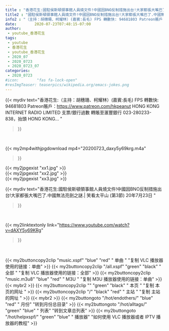 ```yaml
---
title : "香港花生:國駐侯斯頓領事館人員燒文件!中國因BNO反制措施出台!大家都張大嘴巴了.中國無法亮劍之謎.| 笑看太平山 (第3節) 20年7月23日 "
title2 : "國駐侯斯頓領事館人員燒文件!中國因BNO反制措施出台!大家都張大嘴巴了.中國無法亮劍之謎.| 笑看太平山 (第3節) 20年7月23日 "
info2 : "（主持：胡穗珊、柯耀林）(嘉賓:長毛) FPS 轉數快: 94681803 Patreon賬戶：https://www.patreon.com/hkpeanut HONG KONG INTERNET RADIO LIMITED 支票/銀行過數 轉賬至滙豐銀行 023-280233-838，抬頭 HONG KONG... "
date:        2020-07-23T07:48:15-07:00
author:
 - youtube_香港花生
tags:
 - youtube
 - 香港花生
 - youtube_香港花生
 - 2020_07
 - 2020_0723
 - 2020_0723_07
categories:
 - 2020_0723
#icon:        "fas fa-lock-open"
#resImgTeaser: teaserpics/wikipedia.org/emacs-jokes.png
---
```


{{< mydiv text="香港花生:（主持：胡穗珊、柯耀林）(嘉賓:長毛) FPS 轉數快: 94681803 Patreon賬戶：https://www.patreon.com/hkpeanut HONG KONG INTERNET RADIO LIMITED 支票/銀行過數 轉賬至滙豐銀行 023-280233-838，抬頭 HONG KONG... "
>}}
<br>


{{< my2mp4withjpgdownload mp4="20200723_daxy5y69krg.m4a"
>}}

{{< my2jpgexist "xx1.jpg" >}}<br>
{{< my2jpgexist "xx2.jpg" >}}<br>
{{< my2jpgexist "xx3.jpg" >}}<br>



{{< mydiv text="香港花生:國駐侯斯頓領事館人員燒文件!中國因BNO反制措施出台!大家都張大嘴巴了.中國無法亮劍之謎.| 笑看太平山 (第3節) 20年7月23日 "
>}}
<br>

{{< my2linktextonly link="https://www.youtube.com/watch?v=dAXY5y69KRg"
>}}


<br>

{{< my2buttoncopy2clip "music.xspf"        "blue"   "red"    " 单曲 "  "复制 VLC 播放器使用的链接：单曲" >}} {{< my2buttoncopy2clip "/all.xspf"         "green"  "black"  " 全部 "  "复制 VLC 播放器使用的链接：全部" >}} {{< my2buttoncopy2clip "music.m3u8"        "blue"   "red"    " M3U  "    "复制 M3U 播放器使用的链接：单曲" >}} {{< mybr2 >}} {{< my2buttoncopy2clip ""                  "green"  "black"  " 本页 "    "复制 本页的网址 " >}} {{< my2buttoncopy2clip "/"                 "black"  "red"    " 主站 "    "复制 主站的网址 " >}} {{< mybr2 >}} {{< my2buttongoto      "/hot/endothers/"   "blue"   "red"    " 月份"   "转到月份总目录" >}} {{< my2buttongoto      "/hot/alltags/"     "green"  "blue"   " 列表"   "转到文章总列表" >}} {{< my2buttongoto      "/hot/helpxspf/"    "green"  "blue"   " 播放器" "如何使用 VLC 播放器或者 IPTV 播放器的教程" >}} 
